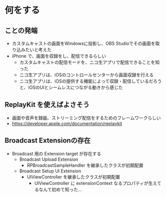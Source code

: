 # 何をする

## ことの発端

- カスタムキャストの画面をWindowsに投影し、OBS Studioでその画面を取り込みたいと考えた
- iPhone で、画面を収録をし、配信できるらしい
    - カスタムキャストの配信モードを、ニコ生アプリで配信できることを知った
    - ニコ生アプリは、iOSのコントロールセンターから画面収録を行える
    - ニコ生アプリは、iOSの提供する機能によって収録・配信しているだろうと、iOSのUIとシームレスにつながる動きから感じた

## ReplayKit を使えばよさそう

- 画面や音声を録画、ストリーミング配信をするためのフレームワークらしい
- https://developer.apple.com/documentation/replaykit

## Broadcast Extensionの存在

- Broadcast 用の Extension target が存在する
    - Broadcast Upload Extension
        - RPBroadcastSampleHandler を継承したクラスが初期配置
    - Broadcast Setup UI Extension
        - UIViewController を継承したクラスが初期配置
            - UIViewController に extensionContext なるプロパティが生えてるなんて初めて知った…
